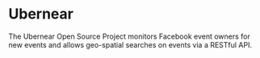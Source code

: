 Ubernear
========

The Ubernear Open Source Project monitors Facebook event owners for
new events and allows geo-spatial searches on events via a RESTful
API.
